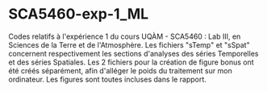 # SCA5460-exp-1_ML
Codes relatifs à l'expérience 1 du cours UQÀM - SCA5460 : Lab III, en Sciences de la Terre et de l'Atmosphère.
Les fichiers "sTemp" et "sSpat" concernent respectivement les sections d'analyses des séries Temporelles et des séries Spatiales.
Les 2 fichiers pour la création de figure bonus ont été créés séparément, afin d'alléger le poids du traitement sur mon ordinateur.
Les figures sont toutes incluses dans le rapport.

